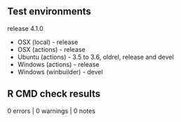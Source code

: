 ## Test environments

release 4.1.0

* OSX (local) - release
* OSX (actions) - release
* Ubuntu (actions) - 3.5 to 3.6, oldrel, release and devel
* Windows (actions) - release
* Windows (winbuilder) - devel

## R CMD check results

0 errors | 0 warnings | 0 notes
